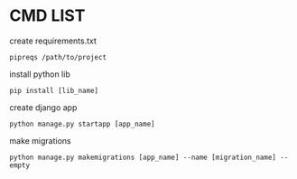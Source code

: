 # CMD LIST

create requirements.txt

```shell
pipreqs /path/to/project
```

install python lib

```shell
pip install [lib_name]
```

create django app

```shell
python manage.py startapp [app_name]
```

make migrations

```shell
python manage.py makemigrations [app_name] --name [migration_name] --empty
```
